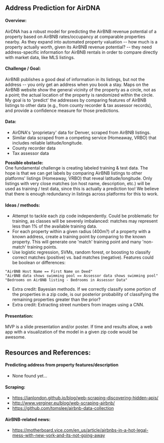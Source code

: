 ## Address Prediction for AirDNA

#### Overview:
AirDNA has a robust model for predicting the AirBNB revenue potential of a property based on AirBNB rates/occupancy at comparable properties nearby.  As they expand into automated property valuation -- how much is a property actually worth, given its AirBNB revenue potential? -- they need address-specific information for AirBNB rentals in order to compare directly with market data, like MLS listings.

#### Challenge / Goal:
AirBNB publishes a good deal of information in its listings, but not the address -- you only get an address when you book a stay.  Maps on the AirBNB website show the general vicinity of the property as a circle, not as a point; the actual location of the property is randomized within the circle.  My goal is to 'predict' the addresses by comparing features of AirBNB listings to other data (e.g., from county recorder & tax assessor records), and provide a confidence measure for those predictions.

#### Data:
* AirDNA's 'proprietary' data for Denver, scraped from AirBNB listings.
* Similar data scraped from a competing service (Homeaway, VRBO) that includes reliable latitude/longitude.
* County recorder data
* Tax assessor data

**Possible obstacle:**  
One fundamental challenge is creating labeled training & test data.  The hope is that we can get labels by comparing AirBNB listings to other platforms' listings (Homeaway, VRBO) that reveal latitude/longitude.  Only listings with very close matches (on host name, description, etc.) will be used as training / test data, since this is actually a prediction too!  We believe that there is enough redundancy in listings across platforms for this to work.

#### Ideas / methods:
* Attempt to tackle each zip code independently.  Could be problematic for training, as classes will be severely imbalanced: matches may represent less than 1% of the available training data.
* For each property within a given radius (400m?) of a property with a known address, create a training point by comparing to the known property.  This will generate one 'match' training point and many 'non-match' training points.
* Use logistic regression, SVMs, random forest, or boosting to classify correct matches (positive) vs. bad matches (negative).  Features could be boolean or differences:
```
"AirBNB Host Name == First Name on Deed"
"AirBNB data shows swimming pool == Assessor data shows swimming pool"
"Bedrooms on AirBNB listing - Bedrooms in Assessor Data"
```

* Extra credit: Bayesian methods.  If we correctly classify some portion of the properties in a zip code, is our posterior probability of classifying the remaining properties greater than the prior?
* Extra credit: Extracting street numbers from images using a CNN.

#### Presentation:
MVP is a slide presentation and/or poster.  If time and results allow, a web app with a visualization of the model in a given zip code would be awesome.

## Resources and References:

#### Predicting address from property features/description
* None found yet...

#### Scraping:
* https://ianlondon.github.io/blog/web-scraping-discovering-hidden-apis/
* http://www.verginer.eu/blog/web-scraping-airbnb/
* https://github.com/tomslee/airbnb-data-collection

#### AirBNB-related news:
* https://motherboard.vice.com/en_us/article/airbnbs-in-a-hot-legal-mess-with-new-york-and-its-not-going-away

